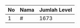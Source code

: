 | No | Nama            | Jumlah Level |
|----|-----------------|--------------|
| 1  | #    |    1673        |
